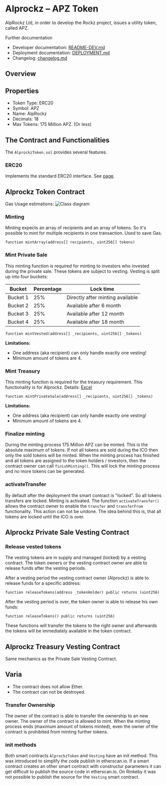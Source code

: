 # Alprockz – APZ Token

AlpRockz Ltd, in order to develop the Rockz project, issues a utility token, called APZ.

Further documentation

- Developer documentation: [README-DEV.md](./docs/README-DEV.md)
- Deployment documentation: [DEPLOYMENT.md](./docs/DEPLOYMENT.md)
- Changelog: [changelog.md](./docs/changelog.md)

## Overview

## Properties

- Token Type: ERC20
- Symbol: APZ
- Name: AlpRockz
- Decimals: 18
- Max Tokens: 175 Million APZ. (Or less)

## The Contract and Functionalities

The `AlprockzToken.sol` provides several features.

### ERC20

Implements the standard ERC20 interface. See [page](https://theethereum.wiki/w/index.php/ERC20_Token_Standard).

## Alprockz Token Contract

Gas Usage estimations:
![Class diagram](./docs/alprockz-minting-gas-usage.jpg)

### Minting

Minting expects an array of recipients and an array of tokens. So it's possible to mint for multiple recipients in one transaction. Used to save Gas.

`function mintArray(address[] recipients, uint256[] tokens)`

### Mint Private Sale

This minting function is required for minting to investors who invested during the private sale. These tokens are subject to vesting. Vesting is split up into four buckets:

Bucket | Percentage | Lock time
--- | --- | ---
Bucket 1 | 25% | Directly after minting available
Bucket 2 | 25% | Available after 6 month
Bucket 3 | 25% | Available after 12 month
Bucket 4 | 25% | Available after 18 month

`function mintVested(address[] _recipients, uint256[] _tokens)`

**Limitations:**

- One address (aka recipient) can only handle exactly one vesting!
- Minimum amount of tokens are 4.

### Mint Treasury

This minting function is required for the treasury requirement. This functionality is for Alprockz.
Details: [Excel](./docs/treasury-vesting.xlsx)

`function mintPrivateSale(address[] _recipients, uint256[] _tokens)`

**Limitations:**

- One address (aka recipient) can only handle exactly one vesting!
- Minimum amount of tokens are 4.

### Finalize minting

During the minting process 175 Million APZ can be minted. This is the absolute maximum of tokens. If not all tokens are sold during the ICO then only the sold tokens will be minted. When the minting process has finished and all tokens are assigned to the token holders / investors, then the contract owner can call `finishMinting()`. This will lock the minting process and no more tokens can be generated.

### activateTransfer

By default after the deployment the smart contract is "locked". So all tokens transfers are locked. Minting is activated. The function `activateTransfer()` allows the contract owner to enable the `transfer` and `transferFrom` functionality. This action can not be undone. The idea behind this is, that all tokens are locked until the ICO is over.

## Alprockz Private Sale Vesting Contract

### Release vested tokens

The vesting tokens are in supply and managed (locked) by a vesting contract. The token owners or the vesting contract owner are able to release funds after the vesting periods.

After a vesting period the vesting contract owner (Alprockz) is able to release funds for a specific address:

`function releaseTokens(address _tokenHolder) public returns (uint256)`

After the vesting period is over, the token owner is able to release his own funds:

`function releaseTokens() public returns (uint256)`

These functions will transfer the tokens to the right owner and afterwards the tokens will be immediately available in the token contract.

## Alprockz Treasury Vesting Contract

Same mechanics as the Private Sale Vesting Contract.

## Varia

- The contract does not allow Ether.
- The contract can not be destroyed.

### Transfer Ownership

The owner of the contract is able to transfer the ownership to an new owner.
The owner of the contract is allowed to mint. When the minting process ends (maximum amount of tokens minted), even the owner of the contract is prohibited from minting further tokens.

### init methods

Both smart contracts `AlprockzToken` and `Vesting` have an init method. This was introduced to simplify the code publish in etherscan.io. If a smart contract creates an other smart contract with constructur parameters it can get difficult to publish the source code in etherscan.io. On Rinkeby it was not possible to publish the source for the `Vesting` smart contract.